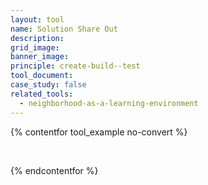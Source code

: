 ```yaml
---
layout: tool
name: Solution Share Out
description:
grid_image:
banner_image:
principle: create-build--test
tool_document:
case_study: false
related_tools:
  - neighborhood-as-a-learning-environment
---
```


{% contentfor tool_example no-convert %}

<div>
    <p>&nbsp;</p>
  </div>

{% endcontentfor %}